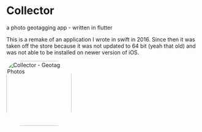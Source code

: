 # Collector 
a photo geotagging app - written in flutter

This is a remake of an application I wrote in swift in 2016. Since then it was taken off the store because it was not updated to 64 bit (yeah that old) and was not able to be installed on newer version of iOS. 

<a href="https://apps.apple.com/us/app/collector-geotag-photos/id1106424851?itscg=30200&amp;itsct=apps_box_appicon" style="width: 170px; height: 170px; border-radius: 22%; overflow: hidden; display: inline-block; vertical-align: middle;"><img src="https://is4-ssl.mzstatic.com/image/thumb/Purple122/v4/96/a5/9b/96a59b55-577f-8066-65eb-97a3b55c57ce/AppIcon-1x_U007emarketing-0-10-0-0-85-220.png/540x540bb.jpg&h=eb9d02bba14e13a79afdb4920ee71764" alt="Collector - Geotag Photos" style="width: 170px; height: 170px; border-radius: 22%; overflow: hidden; display: inline-block; vertical-align: middle;"></a>

